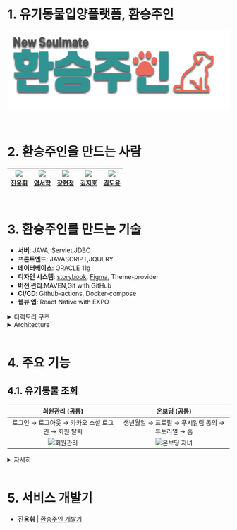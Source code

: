 

# 1. 유기동물입양플랫폼, 환승주인

<div>

![01](readme/img/logo.png)

</div>

<br/>

# 2. 환승주인을 만드는 사람

| <img src="https://avatars.githubusercontent.com/24siefil" width=150px><br />[진웅휘](https://github.com/woongwhee) | <img src="https://avatars.githubusercontent.com/9yujin" width=150px><br />[염서학](https://github.com/YEOMCODING) | <img src="https://avatars.githubusercontent.com/rms5213" width=150px><br />[장현정](https://github.com/HyunjeongJang) | <img src="https://avatars.githubusercontent.com/sanbonai06" width=150px><br />[김지호](https://github.com/KJeeu) | <img src="https://avatars.githubusercontent.com/ozzing" width=150px><br />[김도윤](https://github.com/kimdory) |
|:---------------------------------------------------------------------------------------------------------------:|:---------------------------------------------------------------------------------------------------------------:|:------------------------------------------------------------------------------------------------------------:|:------------------------------------------------------------------------------------------------------------------:|:-----------------------------------------------------------------------------------------------------------:|

<br/>

# 3. 환승주인를 만드는 기술

- **서버**: JAVA, Servlet,JDBC 
- **프론트엔드**:  JAVASCRIPT,JQUERY
- **데이터베이스**: ORACLE 11g
- **디자인 시스템**: [storybook]([bankidz.github.io/bankidz-client](https://bankidz.github.io/bankidz-client)), [Figma](https://www.figma.com/file/pF7iygMk2IXYGZxXockGY8/%5B1.0-ver%5D-%EB%94%94%EC%9E%90%EC%9D%B8?node-id=2%3A3), Theme-provider
- **버전 관리**:MAVEN,Git with GitHub
- **CI/CD**: Github-actions, Docker-compose
- **웹뷰 앱**: React Native with EXPO

<details>
<summary>디랙토리 구조</summary>
<div markdown="1">

  ```
  .
  ├──java
  │   ├──domain 
  │   │   ├──dao # 
  │   │   ├──dto # 외부api간 데이터 교환용폴더
  │   │   ├──vo # 
  │   │   └──type # enum
  │   └──web #비지니스 로직
  ├──resource
  │   ├──key # api키 관리용 xml폴더
  │   └──sql # sql문 저장용 xml폴더
  ├──webapp
  │   ├──js 자바스크립트 파일저장용폴더
  │   ├──img 이미지 리소스 저장용폴더
  │   ├──smarteditor2 스마트에디터 관련코드
  │   ├──css css파일 저장용폴더
  │   └──view# jsp파일 저장용폴더
      
file #첨부파일 저장용폴더 ($tomcathome/webapps/file)
       
  ```
</div>
</details>

<details>
<summary>Architecture</summary>
<div markdown="1">

  <img src="README.assets/178255707-814eb2ac-be3a-4350-940c-f060890c2420.jpeg" alt="KakaoTalk_Photo_2022-07-11-20-35-48" style="zoom: 67%;" />

뱅키즈의 개발 환경은 테스트 환경(dev)과 실 서비스 환경(main)이 분리되어 있습니다. 각 환경(branch)은 Github-actions, Dock-compose 기반 CI/CD 및 AWS EC2 인스턴스 기반 서버가 구축되어 있습니다. 또한, push 및 태깅 이벤트 감지를 통해 Docker-compose로 이미지 push가 trigger 됩니다. 실 서비스 환경의 이미지는 Github의 Relase 버저닝을 통해 관리됩니다.

</div>
</details>

<br/>

# 4. 주요 기능


## 4.1. 유기동물 조회

|                       회원관리 (공통)                        |                        온보딩 (공통)                         |
| :----------------------------------------------------------: | :----------------------------------------------------------: |
|  로그인 → 로그아웃 → 카카오 소셜 로그인 → 회원 탈퇴 |      생년월일 → 프로필 → 푸시알림 동의 → 튜토리얼 → 홈       |
| <img src="https://user-images.githubusercontent.com/83692797/195271097-8045ae4e-a79e-4ad9-b58f-5813411a1414.gif" alt="회원관리" style="width:66%;" /> | <img src="https://user-images.githubusercontent.com/83692797/195271071-dcebab69-6924-4fcb-9629-37cbe5480a2b.gif" alt="온보딩 자녀" style="width:66%;" /> |

<details>
<summary>자세히</summary>
<div markdown="1">

- 
<img src="README.assets/image.svg" alt="https://velog.velcdn.com/images/24siefil/post/945daeaa-533b-4cde-95ef-a677dc4ea940/image.svg" style="zoom:67%;" />

</div>
</details>

<br/>

[//]: # ()
[//]: # (## 4.2. 홈 탭 &#40;자녀&#41;)

[//]: # ()
[//]: # (|                         홈 탭 &#40;자녀&#41;                         |                         홈 탭 &#40;자녀&#41;                         |                       알림내역 &#40;공통&#41;                        |)

[//]: # (| :----------------------------------------------------------: | :----------------------------------------------------------: | :----------------------------------------------------------: |)

[//]: # (|    걷고있는 돈길 → 돈길 포기하기<br />→ 실패한 돈길 삭제     |               대기중인 돈길 → 거절된 돈길 삭제               |                         무한 스크롤                          |)

[//]: # (| <img src="https://user-images.githubusercontent.com/83692797/195265630-cdf4a7a9-9a5b-4aef-a95e-8deec1fa73c8.gif" alt="자녀 홈 걷고있는 돈길_compressed" style="zoom:33%;" /> | <img src="https://user-images.githubusercontent.com/83692797/195265658-426cec67-a1cf-4c28-b401-a89134b562e2.gif" alt="자녀 홈 대기중인 돈길" style="zoom:33%;" /> | <img src="https://user-images.githubusercontent.com/83692797/195265679-cadcc309-da94-4371-85e7-dc00ac4c420c.gif" alt="알림 내역_compressed" style="zoom:33%;" /> |)

[//]: # ()
[//]: # (<details>)

[//]: # (<summary>자세히</summary>)

[//]: # (<div markdown="1">)

[//]: # ()
[//]: # (- 홈 탭에서는 서로간 종속성을 갖는 네가지 종류의 돈길에 대한 CRUD가 가능합니다.)

[//]: # (- 홈 탭의 데이터는 React-Query 기반의 interval refetching을 통해 최신상태를 유지합니다.)

[//]: # (- 알림내역은 무한스크롤 기반으로 데이터를 지속적으로 fetch 합니다.)

[//]: # ()
[//]: # (</div>)

[//]: # (</details>)

[//]: # ()
[//]: # (<br/>)

[//]: # ()
[//]: # (## 4.3. 돈길 계약하기, 돈길 걷기 탭 &#40;자녀&#41;)

[//]: # ()
[//]: # (|                     돈길 계약하기 &#40;자녀&#41;                     |                     돈길 걷기 탭 &#40;자녀&#41;                      |)

[//]: # (| :----------------------------------------------------------: | :----------------------------------------------------------: |)

[//]: # (| 계약 대상 → 계약 상품 → 이름, 목표금액 →<br />이자율, 매주 저금액 → 서명 → 계약서 확인 |                              -                               |)

[//]: # (| <img src="https://user-images.githubusercontent.com/83692797/195265700-e4e7d239-55a1-4982-b0cc-901705412d77.gif" alt="돈길 계약하기 이자부스터 설명 모달 포함_compressed" style="width:66%;" /> | <img src="https://user-images.githubusercontent.com/83692797/195265718-01482c86-d0d1-47ac-b9d9-55ecf1ff75e9.gif" alt="돈길 걷기" style="width:66%;" /> |)

[//]: # ()
[//]: # (<br/>)

[//]: # ()
[//]: # (## 4.4. 홈 탭, 이자 내역 탭 &#40;부모&#41;)

[//]: # ()
[//]: # (|                         홈 탭 &#40;부모&#41;                         |                         홈 탭 &#40;부모&#41;                         |                     이자 내역 탭 &#40;부모&#41;                      |)

[//]: # (| :----------------------------------------------------------: | :----------------------------------------------------------: | :----------------------------------------------------------: |)

[//]: # (|             각 자녀의 제안받은 돈길, 금주의 돈길             |             제안받은 돈길 → 수락하기 → 거절하기              |    지급이 필요한 이자 → 자세히 보기<br />→ 지급 완료하기     |)

[//]: # (| <img src="https://user-images.githubusercontent.com/83692797/199890409-8cf9d313-3acf-42c9-9103-d460056ce45f.gif" alt="스켈레톤 홈 캐싱" style="zoom:33%;" /> | <img src="https://user-images.githubusercontent.com/83692797/195265781-908cd209-af8a-4e3c-bb48-39bd493484f6.gif" alt="부모 홈 제안받은 돈길_compressed" style="zoom:33%;" /> | <img src="https://user-images.githubusercontent.com/83692797/195265803-d84d6626-71cf-465f-9faf-ea4bd9e29e0d.gif" alt="이자내역 이자지급_compressed" style="zoom:33%;" /> |)

[//]: # ()
[//]: # (<details>)

[//]: # (<summary>자세히</summary>)

[//]: # (<div markdown="1">)

[//]: # ()
[//]: # (- 선택된 자녀의 데이터만 optimistic하게 fetch 하여 효율적으로 리소스를 사용합니다.)

[//]: # (- fetch된 데이터는 cache 되어 추후 로딩을 최적화 합니다.)

[//]: # ()
[//]: # (</div>)

[//]: # (</details>)

[//]: # ()
[//]: # (<br/>)

[//]: # ()
[//]: # (## 4.5. 가족 초대, 마이페이지 탭 &#40;공통&#41;)

[//]: # ()
[//]: # (|                       가족 초대 &#40;공통&#41;                       |                         설정 &#40;공통&#41;                          |)

[//]: # (| :----------------------------------------------------------: | :----------------------------------------------------------: |)

[//]: # (| 딥링크를 통한 가족 초대 → 가족그룹 참여<br />→ 가족그룹 나가기 → 가족그룹 만들기 |                              -                               |)

[//]: # (| <img src="https://user-images.githubusercontent.com/83692797/195767677-30b89754-fff1-41c4-a7cd-b28b2e5442fa.gif" alt="가족 초대" style="zoom:33%;width:66%;" /> | <img src="https://user-images.githubusercontent.com/83692797/195269471-2aa52131-de2d-4598-a45b-48c7372611bb.gif" alt="설정 자녀_compressed" style="zoom:33%;width:66%;" /> |)

[//]: # ()
[//]: # (<br/>)


# 5. 서비스 개발기

- **진웅휘** | [환승주인 개발기]()

<br/>
